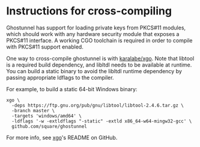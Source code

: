 # Instructions for cross-compiling

Ghostunnel has support for loading private keys from PKCS#11 modules, which
should work with any hardware security module that exposes a PKCS#11 interface.
A working CGO toolchain is required in order to compile with PKCS#11 support
enabled.

One way to cross-compile ghostunnel is with [karalabe/xgo][xgo]. Note that
libtool is a required build dependency, and libltdl needs to be available at
runtime. You can build a static binary to avoid the libltdl runtime dependency
by passing appropriate ldflags to the compiler. 

For example, to build a static 64-bit Windows binary:

    xgo \
      -deps https://ftp.gnu.org/pub/gnu/libtool/libtool-2.4.6.tar.gz \
      -branch master \
      -targets 'windows/amd64' \
      -ldflags '-w -extldflags "-static" -extld x86_64-w64-mingw32-gcc' \
      github.com/square/ghostunnel

For more info, see [xgo][xgo]'s README on GitHub.

[xgo]: https://github.com/karalabe/xgo
